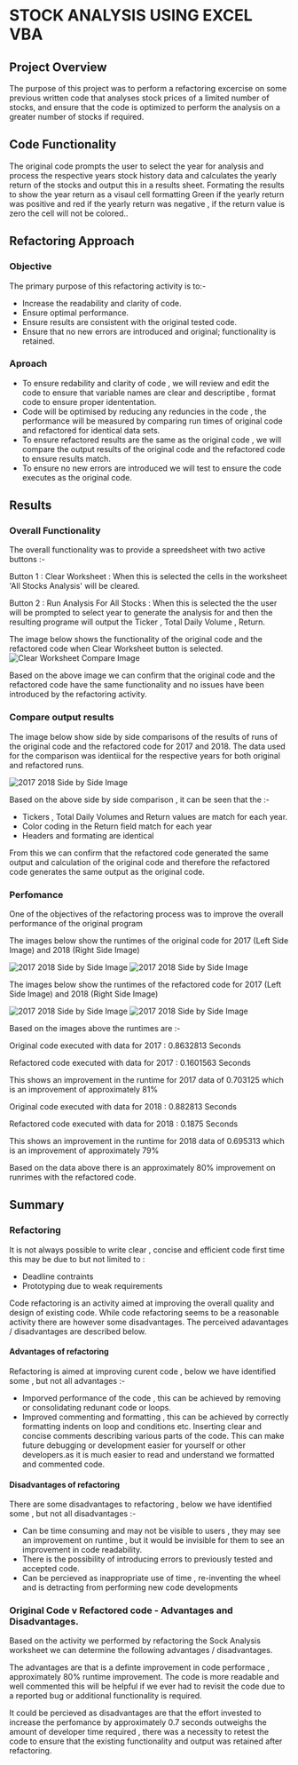 # STOCK ANALYSIS USING EXCEL VBA

## Project Overview

The purpose of this project was to perform a refactoring excercise on some previous written code that analyses stock prices of a limited number of stocks, and ensure that the code is optimized to perform the analysis on a greater number of stocks if required.

## Code Functionality

The original code prompts the user to select the year for analysis and process the respective years stock history data and calculates the yearly return of the stocks and output this in a results sheet. Formating the results to show the year return as a visaul cell formatting Green if the yearly return was positive and red if the yearly return was negative , if the return value is zero the cell will not be colored..

## Refactoring Approach

### Objective

The primary purpose of this refactoring activity is to:- 

- Increase the readability and clarity of code.
- Ensure optimal performance.
- Ensure results are consistent with the original tested code.
- Ensure that no new errors are introduced and original; functionality is retained.

### Aproach

- To ensure redability and clarity of code , we will review and edit the code to ensure that variable names are clear and descriptibe , format code to ensure proper idententation.
- Code will be optimised by reducing any reduncies in the code , the performance will be measured by comparing run times of original code and refactored for identical data sets.
- To ensure refactored results are the same as the original code , we will compare the output results of the original code and the refactored code to ensure results match.
- To ensure no new errors are introduced we will test to ensure the code executes as the original code.

## Results

### Overall Functionality 

The overall functionality was to provide a spreedsheet with two active buttons :- 

Button 1 : Clear Worksheet             : When this is selected the cells in the worksheet 'All Stocks Analysis' will be cleared.

Button 2 : Run Analysis For All Stocks : When this is selected the the user will be prompted to select year to generate the analysis for and then the resulting programe will                                              output the Ticker , Total Daily Volume , Return.

The image below shows the functionality of the original code and the refactored code when Clear Worksheet button is selected.
![Clear Worksheet Compare Image](/Resources/UI_Comparison.PNG)

Based on the above image we can confirm that the original code and the refactored code have the same functionality and no issues have been introduced by the refactoring activity.

### Compare output results

The image below show side by side comparisons of the results of runs of the original code and the refactored code for 2017 and 2018. The data used for the comparison was identiical for the respective years for both original and refactored runs.

![2017 2018 Side by Side Image](/Resources/2017_2018_Side_by_Side.PNG)

Based on the above side by side comparison , it can be seen that the :- 
- Tickers , Total Daily Volumes and Return values are match for each year. 
- Color coding in the Return field match for each year
- Headers and formating are identical 

From this we can confirm that the refactored code generated the same output and calculation of the original code and therefore the refactored code generates the same output as the original code.

### Perfomance

One of the objectives of the refactoring process was to improve the overall performance of the original program

The images below show the runtimes of the original code for 2017 (Left Side Image) and 2018 (Right Side Image)
 
![2017  2018 Side by Side Image](/Resources/Original_Challenge_2017.png)           ![2017 2018 Side by Side Image](/Resources/Original_Challenge_2018.png)

The images below show the runtimes of the refactored code for 2017 (Left Side Image) and 2018 (Right Side Image)
 
![2017 2018 Side by Side Image](/Resources/VBA_Challenge_2017.png)           ![2017 2018 Side by Side Image](/Resources/VBA_Challenge_2018.png)

Based on the images above the runtimes are :- 

Original code executed with data for 2017   : 0.8632813 Seconds

Refactored code executed with data for 2017 : 0.1601563 Seconds

This shows an improvement in the runtime for 2017 data of 0.703125 which is an improvement of approximately 81%

Original code executed with data for 2018   : 0.882813 Seconds

Refactored code executed with data for 2018 : 0.1875 Seconds

This shows an improvement in the runtime for 2018 data of 0.695313 which is an improvement of approximately 79%

Based on the data above there is an approximately 80% improvement on runrimes with the refactored code.


## Summary


### Refactoring

It is not always possible to write clear , concise and efficient code first time this may be due to but not limited to :
- Deadline contraints 
- Prototyping due to weak requirements

Code refactoring is an activity aimed at improving the overall quality and design of existing code. While code refactoring seems to be a reasonable activity there are however some disadvantages. The perceived adavantages / disadvantages are described below.


#### Advantages of refactoring
Refactoring is aimed at improving curent code , below we have identified some , but not all advantages :- 
- Imporved performance of the code , this can be achieved by removing or consolidating redunant code or loops.
- Improved commenting and formatting , this can be achieved by correctly formatting indents on loop and conditions etc. Inserting clear and concise comments describing various parts of the code. This can make future debugging or development easier for yourself or other developers.as it is much easier to read and understand we formatted and commented code.

#### Disadvantages of refactoring

There are some disadvantages to refactoring , below we have identified some , but not all disadvantages :- 
- Can be time consuming and may not be visible to users , they may see an improvement on runtime , but it would be invisible for them to see an improvement in code readability.
- There is the possibility of introducing errors to previously tested and accepted code.
- Can be percieved as inappropriate use of time , re-inventing the wheel and is detracting from performing new code developments


### Original Code v Refactored code - Advantages and Disadvantages.

Based on the activity we performed by refactoring the Sock Analysis worksheet we can determine the following advantages / disadvantages.

The advantages are that is a definte improvement in code performace , approximately 80% runtime improvement. The code is more readable and well commented this will be helpful if we ever had to revisit the code due to a reported bug or additional functionality is required.

It could be percieved as disadvantages are that the effort invested to increase the perfomance by approximately 0.7 seconds outweighs the amount of developer time required , there was a necessity to retest the code to ensure that the existing functionality and output was retained after refactoring.

